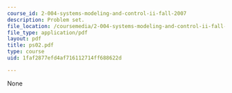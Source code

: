 ```yaml
---
course_id: 2-004-systems-modeling-and-control-ii-fall-2007
description: Problem set.
file_location: /coursemedia/2-004-systems-modeling-and-control-ii-fall-2007/1faf2877efd4af716112714ff688622d_ps02.pdf
file_type: application/pdf
layout: pdf
title: ps02.pdf
type: course
uid: 1faf2877efd4af716112714ff688622d

---
```

None